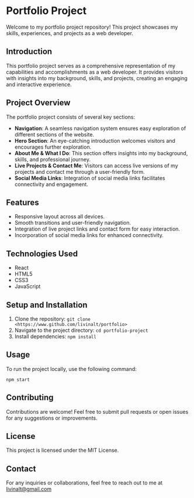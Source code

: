# Portfolio Project

Welcome to my portfolio project repository! This project showcases my skills, experiences, and projects as a web developer. 


## Introduction
This portfolio project serves as a comprehensive representation of my capabilities and accomplishments as a web developer. It provides visitors with insights into my background, skills, and projects, creating an engaging and interactive experience.

## Project Overview
The portfolio project consists of several key sections:
- **Navigation**: A seamless navigation system ensures easy exploration of different sections of the website.
- **Hero Section**: An eye-catching introduction welcomes visitors and encourages further exploration.
- **About Me & What I Do**: This section offers insights into my background, skills, and professional journey.
- **Live Projects & Contact Me**: Visitors can access live versions of my projects and contact me through a user-friendly form.
- **Social Media Links**: Integration of social media links facilitates connectivity and engagement.

## Features
- Responsive layout across all devices.
- Smooth transitions and user-friendly navigation.
- Integration of live project links and contact form for easy interaction.
- Incorporation of social media links for enhanced connectivity.

## Technologies Used
- React
- HTML5
- CSS3
- JavaScript

## Setup and Installation
1. Clone the repository: `git clone <https://www.github.com/livinalt/portfolio>`
2. Navigate to the project directory: `cd portfolio-project`
3. Install dependencies: `npm install`

## Usage
To run the project locally, use the following command:
```
npm start
```


## Contributing
Contributions are welcome! Feel free to submit pull requests or open issues for any suggestions or improvements.

## License
This project is licensed under the MIT License.

## Contact
For any inquiries or collaborations, feel free to reach out to me at livinalt@gmail.com
